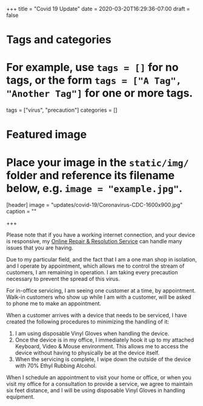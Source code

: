 +++
title = "Covid 19 Update"
date = 2020-03-20T16:29:36-07:00
draft = false

# Tags and categories
# For example, use `tags = []` for no tags, or the form `tags = ["A Tag", "Another Tag"]` for one or more tags.
tags = ["virus", "precaution"]
categories = []

# Featured image
# Place your image in the `static/img/` folder and reference its filename below, e.g. `image = "example.jpg"`.
[header]
image = "updates/covid-19/Coronavirus-CDC-1600x900.jpg"
caption = ""

+++

<div class="alert-container">Please note that if you have a working internet connection, and your device is responsive, my <a href="/services/computer/assistance/online">Online Repair & Resolution Service</a> can handle many issues that you are having.</div>

Due to my particular field, and the fact that I am a one man shop in isolation, and I operate by appointment, which allows me to control the stream of customers, I am remaining in operation. I am taking every precaution necessary to prevent the spread of this virus.

For in-office servicing, I am seeing one customer at a time, by appointment. Walk-in customers who show up while I am with a customer, will be asked to phone me to make an appointment.

When a customer arrives with a device that needs to be serviced, I have created the following procedures to minimizing the handling of it: 

   1. I am using disposable Vinyl Gloves when handling the device. 
   2. Once the device is in my office, I immediately hook it up to my attached Keyboard, Video & Mouse environment. This allows me to access the device without having to physically be at the device itself. 
   3. When the servicing is complete, I wipe down the outside of the device with 70% Ethyl Rubbing Alcohol.

When I schedule an appointment to visit your home or office, or when you visit my office for a consultation to provide a service, we agree to maintain six feet distance, and I will be using disposable Vinyl Gloves in handling equipment.